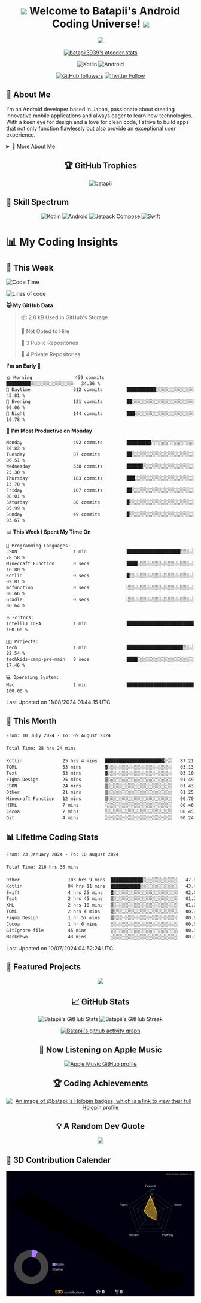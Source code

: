 <h1 align="center">
  <img src="https://media.giphy.com/media/hvRJCLFzcasrR4ia7z/giphy.gif" width="28">
  Welcome to Batapii's Android Coding Universe!
  <img src="https://media.giphy.com/media/hvRJCLFzcasrR4ia7z/giphy.gif" width="28">
</h1>

<p align="center">
  <img src="https://readme-typing-svg.herokuapp.com/?lines=Android+Developer+in+Japan;Always%20learning%20new%20things&font=Fira%20Code&center=true&width=440&height=45&color=f75c7e&vCenter=true&size=22">
</p>

<div align="center">

[![batapii3939's atcoder stats](https://atcoder-readme-stats.vercel.app/stats/batapii3939?theme=dark&show_history=5&width=450)](https://github.com/iwbc-mzk/atcoder-readme-stats)

![Kotlin](https://img.shields.io/badge/Kotlin-★☆☆☆☆☆☆☆☆☆-brightgreen)
![Android](https://img.shields.io/badge/Android-★☆☆☆☆☆☆☆☆☆-brightgreen)

  
[![GitHub followers](https://img.shields.io/github/followers/batapii?style=social)](https://github.com/batapii)
[![Twitter Follow](https://img.shields.io/twitter/follow/batapii?style=social)](https://twitter.com/batapii3939)

</div>

## 🚀 About Me
I'm an Android developer based in Japan, passionate about creating innovative mobile applications and always eager to learn new technologies. With a keen eye for design and a love for clean code, I strive to build apps that not only function flawlessly but also provide an exceptional user experience.

<details>
<summary>🌟 More About Me</summary>

- 🔭 I'm currently working on revolutionizing mobile productivity apps
- 🌱 I'm currently learning Kotlin Multiplatform and Jetpack Compose
- 👯 I'm looking to collaborate on open-source Android projects
- 💬 Ask me about Android development, Kotlin, and mobile UX design
- ⚡ Fun fact: I can solve a Rubik's cube in under 2 minutes!

</details>

<h2 align="center">🏆 GitHub Trophies</h2>
<p align="center">
  <img src="https://github-profile-trophy.vercel.app/?username=batapii&theme=nord&column=7&no-frame=true&no-bg=true&rank=SECRET,SSS,SS,S,AAA,AA,A,B,C,?" alt="batapii" />
</p>

## 🌈 Skill Spectrum

<div align="center">

![Kotlin](https://img.shields.io/badge/Kotlin-0095D5?style=for-the-badge&logo=kotlin&logoColor=white)
![Android](https://img.shields.io/badge/Android-3DDC84?style=for-the-badge&logo=android&logoColor=white)
![Jetpack Compose](https://img.shields.io/badge/Jetpack%20Compose-4285F4?style=for-the-badge&logo=jetpackcompose&logoColor=white)
![Swift](https://img.shields.io/badge/Swift-FA7343?style=for-the-badge&logo=swift&logoColor=white)

</div>


# 📊 My Coding Insights

## 📅 This Week
<!--START_SECTION:waka-week-->
![Code Time](http://img.shields.io/badge/Code%20Time-216%20hrs%2036%20mins-blue)

![Lines of code](https://img.shields.io/badge/From%20Hello%20World%20I%27ve%20Written-93.5%20thousand%20lines%20of%20code-blue)

**🐱 My GitHub Data** 

> 📦 2.8 kB Used in GitHub's Storage 
 > 
> 🚫 Not Opted to Hire
 > 
> 📜 3 Public Repositories 
 > 
> 🔑 4 Private Repositories 
 > 
**I'm an Early 🐤** 

```text
🌞 Morning                459 commits         █████████░░░░░░░░░░░░░░░░   34.36 % 
🌆 Daytime                612 commits         ███████████░░░░░░░░░░░░░░   45.81 % 
🌃 Evening                121 commits         ██░░░░░░░░░░░░░░░░░░░░░░░   09.06 % 
🌙 Night                  144 commits         ███░░░░░░░░░░░░░░░░░░░░░░   10.78 % 
```
📅 **I'm Most Productive on Monday** 

```text
Monday                   492 commits         █████████░░░░░░░░░░░░░░░░   36.83 % 
Tuesday                  87 commits          ██░░░░░░░░░░░░░░░░░░░░░░░   06.51 % 
Wednesday                338 commits         ██████░░░░░░░░░░░░░░░░░░░   25.30 % 
Thursday                 183 commits         ███░░░░░░░░░░░░░░░░░░░░░░   13.70 % 
Friday                   107 commits         ██░░░░░░░░░░░░░░░░░░░░░░░   08.01 % 
Saturday                 80 commits          █░░░░░░░░░░░░░░░░░░░░░░░░   05.99 % 
Sunday                   49 commits          █░░░░░░░░░░░░░░░░░░░░░░░░   03.67 % 
```


📊 **This Week I Spent My Time On** 

```text
💬 Programming Languages: 
JSON                     1 min               ████████████████████░░░░░   78.58 % 
Minecraft Function       0 secs              ████░░░░░░░░░░░░░░░░░░░░░   16.80 % 
Kotlin                   0 secs              █░░░░░░░░░░░░░░░░░░░░░░░░   02.81 % 
mcfunction               0 secs              ░░░░░░░░░░░░░░░░░░░░░░░░░   00.66 % 
Gradle                   0 secs              ░░░░░░░░░░░░░░░░░░░░░░░░░   00.64 % 

🔥 Editors: 
IntelliJ IDEA            1 min               █████████████████████████   100.00 % 

🐱‍💻 Projects: 
tech                     1 min               █████████████████████░░░░   82.54 % 
techkids-camp-pre-main   0 secs              ████░░░░░░░░░░░░░░░░░░░░░   17.46 % 

💻 Operating System: 
Mac                      1 min               █████████████████████████   100.00 % 
```


 Last Updated on 11/08/2024 01:44:15 UTC
<!--END_SECTION:waka-week-->

## 📅 This Month
<!--START_SECTION:wakamonth-->

```txt
From: 10 July 2024 - To: 09 August 2024

Total Time: 28 hrs 24 mins

Kotlin               25 hrs 4 mins   █████████████████████▓░░░   87.21 %
TOML                 53 mins         ▓░░░░░░░░░░░░░░░░░░░░░░░░   03.13 %
Text                 53 mins         ▓░░░░░░░░░░░░░░░░░░░░░░░░   03.10 %
Figma Design         25 mins         ▒░░░░░░░░░░░░░░░░░░░░░░░░   01.49 %
JSON                 24 mins         ▒░░░░░░░░░░░░░░░░░░░░░░░░   01.43 %
Other                21 mins         ▒░░░░░░░░░░░░░░░░░░░░░░░░   01.25 %
Minecraft Function   12 mins         ▒░░░░░░░░░░░░░░░░░░░░░░░░   00.70 %
HTML                 7 mins          ░░░░░░░░░░░░░░░░░░░░░░░░░   00.46 %
Cocoa                7 mins          ░░░░░░░░░░░░░░░░░░░░░░░░░   00.45 %
Git                  4 mins          ░░░░░░░░░░░░░░░░░░░░░░░░░   00.24 %
```

<!--END_SECTION:wakamonth-->

## 📊 Lifetime Coding Stats

<!--START_SECTION:wakaalltime-->

```txt
From: 23 January 2024 - To: 10 August 2024

Total Time: 216 hrs 36 mins

Other                  103 hrs 9 mins  ████████████░░░░░░░░░░░░░   47.62 %
Kotlin                 94 hrs 11 mins  ███████████░░░░░░░░░░░░░░   43.49 %
Swift                  4 hrs 25 mins   ▓░░░░░░░░░░░░░░░░░░░░░░░░   02.04 %
Text                   2 hrs 45 mins   ▒░░░░░░░░░░░░░░░░░░░░░░░░   01.27 %
XML                    2 hrs 10 mins   ▒░░░░░░░░░░░░░░░░░░░░░░░░   01.01 %
TOML                   2 hrs 4 mins    ▒░░░░░░░░░░░░░░░░░░░░░░░░   00.96 %
Figma Design           1 hr 57 mins    ▒░░░░░░░░░░░░░░░░░░░░░░░░   00.90 %
Cocoa                  1 hr 6 mins     ░░░░░░░░░░░░░░░░░░░░░░░░░   00.51 %
GitIgnore file         45 mins         ░░░░░░░░░░░░░░░░░░░░░░░░░   00.35 %
Markdown               43 mins         ░░░░░░░░░░░░░░░░░░░░░░░░░   00.33 %
```

<!--END_SECTION:wakaalltime-->

Last Updated on 10/07/2024 04:52:24 UTC

## 🌟 Featured Projects

<div align="center">
  <a href="https://github.com/batapii/ToDoSNS">
    <img src="https://github-readme-stats.vercel.app/api/pin/?username=batapii&repo=ToDoSNS&theme=radical" />
  </a>

## 📈 GitHub Stats

<div align="center">
  <img src="https://github-readme-stats.vercel.app/api?username=batapii&show_icons=true&theme=radical" alt="Batapii's GitHub Stats" />
  <img src="https://github-readme-streak-stats.herokuapp.com/?user=batapii&theme=radical" alt="Batapii's GitHub Streak" />
  
[![Batapii's github activity graph](https://github-readme-activity-graph.vercel.app/graph?username=batapii&theme=react-dark)](https://github.com/ashutosh00710/github-readme-activity-graph)
</div>

## 🎵 Now Listening on Apple Music

<div align="center">
  
[![Apple Music GitHub profile](https://music-profile.rayriffy.com/theme/dark.svg?uid=001005.6598667d2ffd4a10a4f429edd0ba24c4.1156)](https://github.com/rayriffy/apple-music-github-profile)

</div>


## 🏆 Coding Achievements

<div align="center">

[![An image of @batapii's Holopin badges, which is a link to view their full Holopin profile](https://holopin.me/batapii)](https://holopin.io/@batapii)

</div>

## 💡 A Random Dev Quote

<div align="center">

![](https://quotes-github-readme.vercel.app/api?type=horizontal&theme=radical)

</div>

</div>

## 🚀 3D Contribution Calendar

<div align="center">
  
![](./profile-3d-contrib/profile-night-rainbow.svg)

</div>
